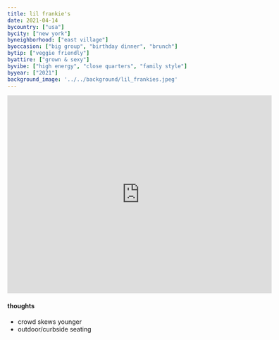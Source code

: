 ```yaml
---
title: lil frankie's
date: 2021-04-14
bycountry: ["usa"]
bycity: ["new york"]
byneighborhood: ["east village"]
byoccasion: ["big group", "birthday dinner", "brunch"]
bytip: ["veggie friendly"]
byattire: ["grown & sexy"]
byvibe: ["high energy", "close quarters", "family style"]
byyear: ["2021"]
background_image: '../../background/lil_frankies.jpeg'
---
```


<iframe src="https://www.google.com/maps/embed?pb=!1m18!1m12!1m3!1d3023.7451087741647!2d-73.98843222432797!3d40.723627336905075!2m3!1f0!2f0!3f0!3m2!1i1024!2i768!4f13.1!3m3!1m2!1s0x89c2599ca896632b%3A0x9dbf2b8905ef656!2sLil&#39;%20Frankie&#39;s!5e0!3m2!1sen!2sus!4v1701362826681!5m2!1sen!2sus" width="600" height="450" style="border:0;" allowfullscreen="" loading="lazy" referrerpolicy="no-referrer-when-downgrade"></iframe>

#### thoughts
* crowd skews younger
* outdoor/curbside seating